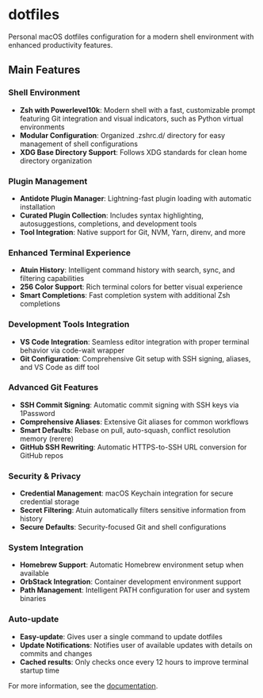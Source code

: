 # dotfiles

Personal macOS dotfiles configuration for a modern shell environment with enhanced productivity features.

## Main Features

### Shell Environment
- **Zsh with Powerlevel10k**: Modern shell with a fast, customizable prompt featuring Git integration and visual indicators, such as Python virtual environments
- **Modular Configuration**: Organized .zshrc.d/ directory for easy management of shell configurations
- **XDG Base Directory Support**: Follows XDG standards for clean home directory organization

### Plugin Management
- **Antidote Plugin Manager**: Lightning-fast plugin loading with automatic installation
- **Curated Plugin Collection**: Includes syntax highlighting, autosuggestions, completions, and development tools
- **Tool Integration**: Native support for Git, NVM, Yarn, direnv, and more

### Enhanced Terminal Experience
- **Atuin History**: Intelligent command history with search, sync, and filtering capabilities
- **256 Color Support**: Rich terminal colors for better visual experience
- **Smart Completions**: Fast completion system with additional Zsh completions

### Development Tools Integration
- **VS Code Integration**: Seamless editor integration with proper terminal behavior via code-wait wrapper
- **Git Configuration**: Comprehensive Git setup with SSH signing, aliases, and VS Code as diff tool

### Advanced Git Features
- **SSH Commit Signing**: Automatic commit signing with SSH keys via 1Password
- **Comprehensive Aliases**: Extensive Git aliases for common workflows
- **Smart Defaults**: Rebase on pull, auto-squash, conflict resolution memory (rerere)
- **GitHub SSH Rewriting**: Automatic HTTPS-to-SSH URL conversion for GitHub repos

### Security & Privacy
- **Credential Management**: macOS Keychain integration for secure credential storage
- **Secret Filtering**: Atuin automatically filters sensitive information from history
- **Secure Defaults**: Security-focused Git and shell configurations

### System Integration
- **Homebrew Support**: Automatic Homebrew environment setup when available
- **OrbStack Integration**: Container development environment support
- **Path Management**: Intelligent PATH configuration for user and system binaries

### Auto-update
- **Easy-update**: Gives user a single command to update dotfiles
- **Update Notifications**: Notifies user of available updates with details on commits and changes
- **Cached results**: Only checks once every 12 hours to improve terminal startup time

For more information, see the [documentation](docs/index.md).
